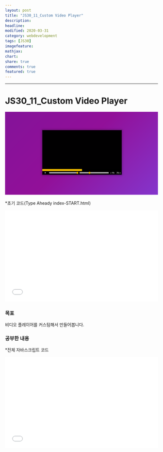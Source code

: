 ```yaml
---
layout: post
title: "JS30_11_Custom Video Player"
description:
headline:
modified: 2020-03-31
category: webdevelopment
tags: [JS30]
imagefeature:
mathjax:
chart:
share: true
comments: true
featured: true
---
```


---

# JS30_11_Custom Video Player

![image](https://github.com/lsh58/lsh58.github.io/blob/master/images/post/js30/j30-11_01.png?raw=true)

*초기 코드(Type Aheady index-START.html)
<div class="code">
<iframe width="100%" height="300" src="//jsfiddle.net/lsh58/56qzagrv/embedded/html,result/dark/" allowfullscreen="allowfullscreen" allowpaymentrequest frameborder="0"></iframe>
</div>

### 목표
비디오 플레이어를 커스텀해서 만들어봅니다.

### 공부한 내용  

*전체 자바스크립트 코드
<div class="code">
<iframe width="100%" height="300" src="//jsfiddle.net/lsh58/56qzagrv/2/embedded/js,html,result/dark/" allowfullscreen="allowfullscreen" allowpaymentrequest frameborder="0"></iframe>
</div>

